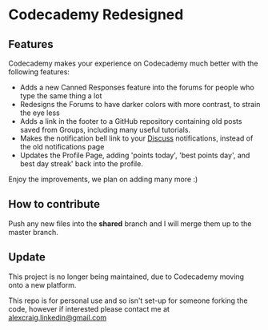# Codecademy Redesigned

## Features

Codecademy makes your experience on Codecademy much better with the following features: 

- Adds a new Canned Responses feature into the forums for people who type the same thing a lot
- Redesigns the Forums to have darker colors with more contrast, to strain the eye less 
- Adds a link in the footer to a GitHub repository containing old posts saved from Groups, including many useful tutorials.  
- Makes the notification bell link to your [Discuss][1] notifications, instead of the old notifications page
- Updates the Profile Page, adding 'points today', 'best points day', and best day streak' back into the profile.  

Enjoy the improvements, we plan on adding many more :)

## How to contribute

Push any new files into the **shared** branch and I will merge them up to the master branch.

[1]: http://discuss.codecademy.com

## Update 

This project is no longer being maintained, due to Codecademy moving onto a new platform.

This repo is for personal use and so isn't set-up for someone forking the code, however if interested please contact me at alexcraig.linkedin@gmail.com
